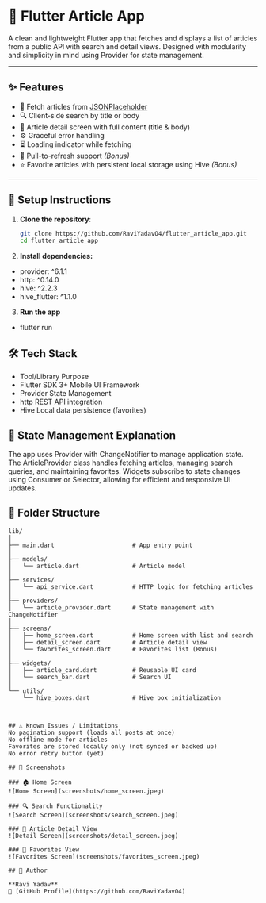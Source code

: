 # 📰 Flutter Article App

A clean and lightweight Flutter app that fetches and displays a list of articles from a public API with search and detail views. Designed with modularity and simplicity in mind using Provider for state management.

---

## ✨ Features

- 🔄 Fetch articles from [JSONPlaceholder](https://jsonplaceholder.typicode.com/posts)
- 🔍 Client-side search by title or body
- 📄 Article detail screen with full content (title & body)
- ⚙️ Graceful error handling
- ⏳ Loading indicator while fetching
- 🔁 Pull-to-refresh support *(Bonus)*
- ⭐ Favorite articles with persistent local storage using Hive *(Bonus)*

---

## 🚀 Setup Instructions

1. **Clone the repository**:
   ```bash
   git clone https://github.com/RaviYadavO4/flutter_article_app.git
   cd flutter_article_app

2. **Install dependencies:**

- provider: ^6.1.1
- http: ^0.14.0
- hive: ^2.2.3
- hive_flutter: ^1.1.0

3. **Run the app**
- flutter run


## 🛠️ Tech Stack
- Tool/Library	Purpose
- Flutter SDK 3+	Mobile UI Framework
- Provider	State Management
- http	REST API integration
- Hive	Local data persistence (favorites)

## 🧠 State Management Explanation

The app uses Provider with ChangeNotifier to manage application state. The ArticleProvider class handles fetching articles, managing search queries, and maintaining favorites. Widgets subscribe to state changes using Consumer or Selector, allowing for efficient and responsive UI updates.

## 📁 Folder Structure

```text
lib/
│
├── main.dart                      # App entry point
│
├── models/
│   └── article.dart               # Article model
│
├── services/
│   └── api_service.dart           # HTTP logic for fetching articles
│
├── providers/
│   └── article_provider.dart      # State management with ChangeNotifier
│
├── screens/
│   ├── home_screen.dart           # Home screen with list and search
│   ├── detail_screen.dart         # Article detail view
│   └── favorites_screen.dart      # Favorites list (Bonus)
│
├── widgets/
│   ├── article_card.dart          # Reusable UI card
│   └── search_bar.dart            # Search UI
│
└── utils/
    └── hive_boxes.dart            # Hive box initialization



## ⚠️ Known Issues / Limitations
No pagination support (loads all posts at once)
No offline mode for articles
Favorites are stored locally only (not synced or backed up)
No error retry button (yet)

## 📸 Screenshots

### 🏠 Home Screen
![Home Screen](screenshots/home_screen.jpeg)

### 🔍 Search Functionality
![Search Screen](screenshots/search_screen.jpeg)

### 📄 Article Detail View
![Detail Screen](screenshots/detail_screen.jpeg)

### 📄 Favorites View
![Favorites Screen](screenshots/favorites_screen.jpeg)

## 📌 Author

**Ravi Yadav**  
🔗 [GitHub Profile](https://github.com/RaviYadavO4)
